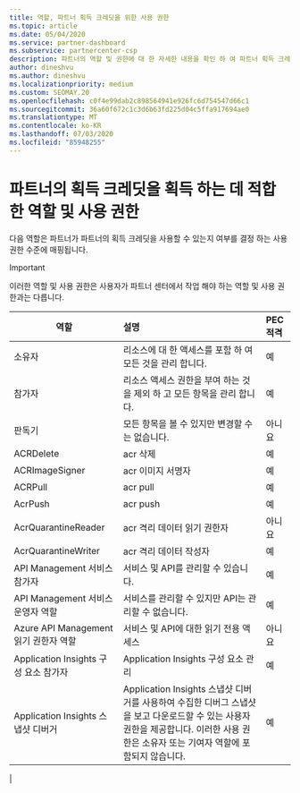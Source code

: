 ```yaml
---
title: 역할, 파트너 획득 크레딧을 위한 사용 권한
ms.topic: article
ms.date: 05/04/2020
ms.service: partner-dashboard
ms.subservice: partnercenter-csp
description: 파트너의 역할 및 권한에 대 한 자세한 내용을 확인 하 여 파트너 획득 크레딧을 받을 수 있습니다. 이러한 작업은 파트너 센터에서 작업 하는 역할과 다릅니다.
author: dineshvu
ms.author: dineshvu
ms.localizationpriority: medium
ms.custom: SEOMAY.20
ms.openlocfilehash: c0f4e99dab2c898564941e926fc6d754547d66c1
ms.sourcegitcommit: 36a60f672c1c3d6b63fd225d04c5ffa917694ae0
ms.translationtype: MT
ms.contentlocale: ko-KR
ms.lasthandoff: 07/03/2020
ms.locfileid: "85948255"
---
```

# <a name="roles-and-permissions-eligible-to-earn-partner-earned-credit"></a>파트너의 획득 크레딧을 획득 하는 데 적합 한 역할 및 사용 권한

다음 역할은 파트너가 파트너의 획득 크레딧을 사용할 수 있는지 여부를 결정 하는 사용 권한 수준에 매핑됩니다.

>[!Important]
>이러한 역할 및 사용 권한은 사용자가 파트너 센터에서 작업 해야 하는 역할 및 사용 권한과는 다릅니다.

|**역할**   |**설명**   |**PEC 적격**   |
|-----------------|:------------------|:--------------|
|소유자  |리소스에 대 한 액세스를 포함 하 여 모든 것을 관리 합니다.|예|
|참가자 |리소스 액세스 권한을 부여 하는 것을 제외 하 고 모든 항목을 관리 합니다.|예|
|판독기|모든 항목을 볼 수 있지만 변경할 수는 없습니다.|아니요|
|ACRDelete|acr 삭제|예|
|ACRImageSigner|acr 이미지 서명자|예|
|ACRPull|acr pull|예|
|AcrPush|acr push|예|
|AcrQuarantineReader|acr 격리 데이터 읽기 권한자|아니요|
|AcrQuarantineWriter| acr 격리 데이터 작성자|예|
|API Management 서비스 참가자|서비스 및 API를 관리할 수 있습니다.|예|
|API Management 서비스 운영자 역할|서비스를 관리할 수 있지만 API는 관리할 수 없습니다.|예|
|Azure API Management 읽기 권한자 역할|서비스 및 API에 대한 읽기 전용 액세스|아니요|
|Application Insights 구성 요소 참가자|Application Insights 구성 요소 관리|예|
|Application Insights 스냅샷 디버거|Application Insights 스냅샷 디버거를 사용하여 수집한 디버그 스냅샷을 보고 다운로드할 수 있는 사용자 권한을 제공합니다. 이러한 사용 권한은 소유자 또는 기여자 역할에 포함되지 않습니다.|예|
|